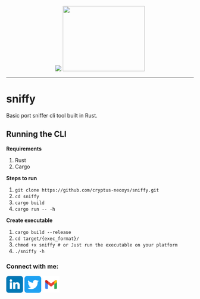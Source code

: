 <p align="center">
  <img height="175px" src="https://www.rust-lang.org/static/images/rust-logo-blk.svg" >
  <img height="175px" width="220px" src= https://user-images.githubusercontent.com/50591491/139567378-9cacb1f8-54c0-42c5-a8ed-5fffb65659a9.png >
  <hr>
</p>
  
# sniffy

Basic port sniffer cli tool built in Rust.

## Running the CLI
**Requirements**
1. Rust
2. Cargo

**Steps to run**
1. ```git clone https://github.com/cryptus-neoxys/sniffy.git```
2. ```cd sniffy```
3. ```cargo build```
4. ```cargo run -- -h```

**Create executable**
1. ```cargo build --release```
2. ```cd target/{exec_format}/```
3. ```chmod +x sniffy # or Just run the executable on your platform```
4. ```./sniffy -h```

<!-- !TODO -->
<!-- Add Usage -->

### Connect with me:
<a href ="https://linkedin.com/in/cryptus_neoxys" target='blank'> <img src=https://github.com/edent/SuperTinyIcons/blob/master/images/svg/linkedin.svg height='45' weight='45'/></a>
<a href ="https://twitter.com/cryptus_neoxys" target='blank'> <img src=https://github.com/edent/SuperTinyIcons/blob/master/images/svg/twitter.svg height='45' weight='45'/></a>
<a href ="mailto:sharma.dev4242@gmail.com" target='blank'> <img src="https://github.com/edent/SuperTinyIcons/blob/master/images/svg/gmail.svg" height='45' weight='45'/></a>

